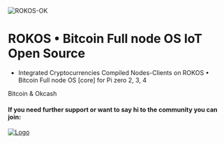 ![ROKOS-OK](https://i.imgur.com/i5xr6Y2.png)

ROKOS • Bitcoin Full node OS IoT Open Source
=========================== 
* Integrated Cryptocurrencies Compiled Nodes-Clients on ROKOS • Bitcoin Full node OS [core] for Pi zero 2, 3, 4

Bitcoin & Okcash

#### If you need further support or want to say hi to the community you can join:

<a href="https://discord.io/bitcoin">
    <img alt="Logo" src="https://discordapp.com/api/guilds/213747404745211904/widget.png?style=banner2">
  </a>
